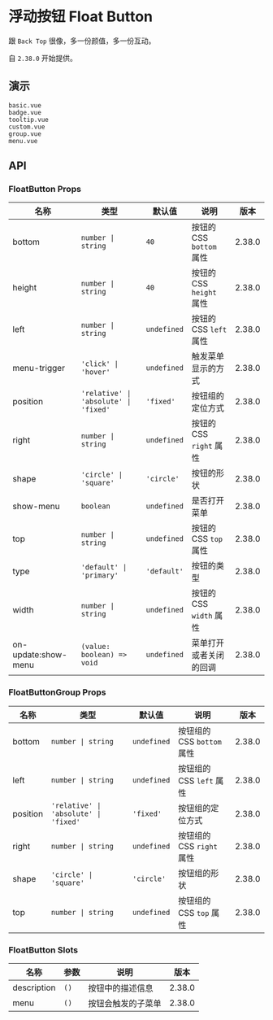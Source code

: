 # 浮动按钮 Float Button

跟 `Back Top` 很像，多一份颜值，多一份互动。

自 `2.38.0` 开始提供。

## 演示

```demo
basic.vue
badge.vue
tooltip.vue
custom.vue
group.vue
menu.vue
```

## API

### FloatButton Props

| 名称 | 类型 | 默认值 | 说明 | 版本 |
| --- | --- | --- | --- | --- |
| bottom | `number \| string` | `40` | 按钮的 CSS `bottom` 属性 | 2.38.0 |
| height | `number \| string` | `40` | 按钮的 CSS `height` 属性 | 2.38.0 |
| left | `number \| string` | `undefined` | 按钮的 CSS `left` 属性 | 2.38.0 |
| menu-trigger | `'click' \| 'hover'` | `undefined` | 触发菜单显示的方式 | 2.38.0 |
| position | `'relative' \| 'absolute' \| 'fixed'` | `'fixed'` | 按钮组的定位方式 | 2.38.0 |
| right | `number \| string` | `undefined` | 按钮的 CSS `right` 属性 | 2.38.0 |
| shape | `'circle' \| 'square'` | `'circle'` | 按钮的形状 | 2.38.0 |
| show-menu | `boolean` | `undefined` | 是否打开菜单 | 2.38.0 |
| top | `number \| string` | `undefined` | 按钮的 CSS `top` 属性 | 2.38.0 |
| type | `'default' \| 'primary'` | `'default'` | 按钮的类型 | 2.38.0 |
| width | `number \| string` | `undefined` | 按钮的 CSS `width` 属性 | 2.38.0 |
| on-update:show-menu | `(value: boolean) => void` | `undefined` | 菜单打开或者关闭的回调 | 2.38.0 |

### FloatButtonGroup Props

| 名称 | 类型 | 默认值 | 说明 | 版本 |
| --- | --- | --- | --- | --- |
| bottom | `number \| string` | `undefined` | 按钮组的 CSS `bottom` 属性 | 2.38.0 |
| left | `number \| string` | `undefined` | 按钮组的 CSS `left` 属性 | 2.38.0 |
| position | `'relative' \| 'absolute' \| 'fixed'` | `'fixed'` | 按钮组的定位方式 | 2.38.0 |
| right | `number \| string` | `undefined` | 按钮组的 CSS `right` 属性 | 2.38.0 |
| shape | `'circle' \| 'square'` | `'circle'` | 按钮组的形状 | 2.38.0 |
| top | `number \| string` | `undefined` | 按钮组的 CSS `top` 属性 | 2.38.0 |

### FloatButton Slots

| 名称        | 参数 | 说明               | 版本   |
| ----------- | ---- | ------------------ | ------ |
| description | `()` | 按钮中的描述信息   | 2.38.0 |
| menu        | `()` | 按钮会触发的子菜单 | 2.38.0 |
